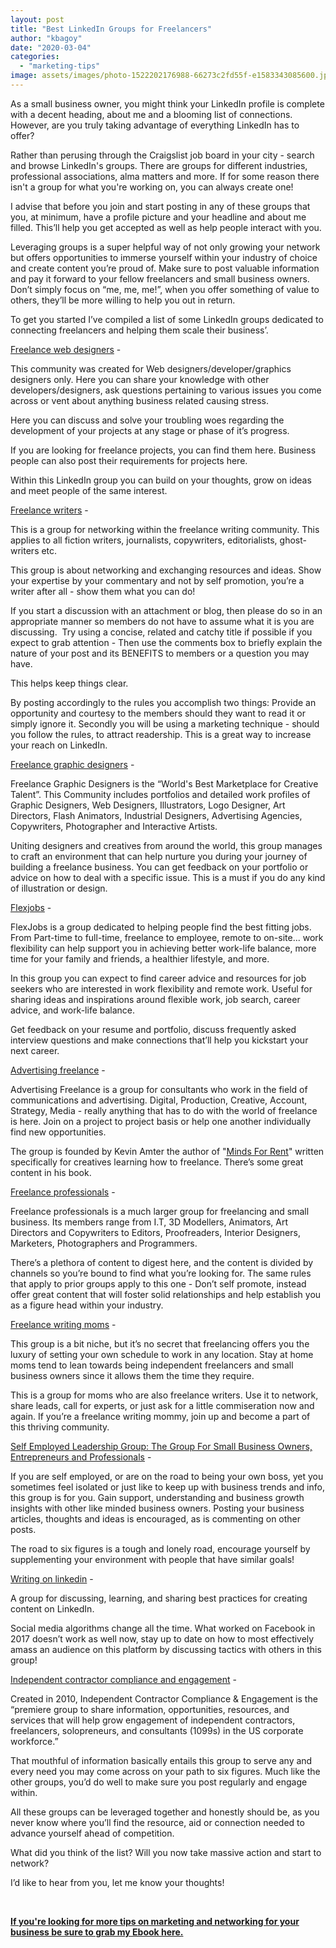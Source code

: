 ```yaml
---
layout: post
title: "Best LinkedIn Groups for Freelancers"
author: "kbagoy"
date: "2020-03-04"
categories: 
  - "marketing-tips"
image: assets/images/photo-1522202176988-66273c2fd55f-e1583343085600.jpg
---
```


As a small business owner, you might think your LinkedIn profile is complete with a decent heading, about me and a blooming list of connections. However, are you truly taking advantage of everything LinkedIn has to offer?

Rather than perusing through the Craigslist job board in your city - search and browse LinkedIn's groups. There are groups for different industries, professional associations, alma matters and more. If for some reason there isn't a group for what you're working on, you can always create one! 

I advise that before you join and start posting in any of these groups that you, at minimum, have a profile picture and your headline and about me filled. This’ll help you get accepted as well as help people interact with you.

Leveraging groups is a super helpful way of not only growing your network but offers opportunities to immerse yourself within your industry of choice and create content you’re proud of. Make sure to post valuable information and pay it forward to your fellow freelancers and small business owners. Don’t simply focus on “me, me, me!”, when you offer something of value to others, they’ll be more willing to help you out in return.

To get you started I’ve compiled a list of some LinkedIn groups dedicated to connecting freelancers and helping them scale their business’.

[Freelance web designers](https://www.linkedin.com/groups/1254407/) - 

This community was created for Web designers/developer/graphics designers only. Here you can share your knowledge with other developers/designers, ask questions pertaining to various issues you come across or vent about anything business related causing stress.

Here you can discuss and solve your troubling woes regarding the development of your projects at any stage or phase of it’s progress.

If you are looking for freelance projects, you can find them here. Business people can also post their requirements for projects here. 

Within this LinkedIn group you can build on your thoughts, grow on ideas and meet people of the same interest. 

[Freelance writers](https://www.linkedin.com/groups/101577/) \- 

This is a group for networking within the freelance writing community. This applies to all fiction writers, journalists, copywriters, editorialists, ghost-writers etc. 

This group is about networking and exchanging resources and ideas. Show your expertise by your commentary and not by self promotion, you’re a writer after all - show them what you can do!

If you start a discussion with an attachment or blog, then please do so in an appropriate manner so members do not have to assume what it is you are discussing.  Try using a concise, related and catchy title if possible if you expect to grab attention - Then use the comments box to briefly explain the nature of your post and its BENEFITS to members or a question you may have.

This helps keep things clear.

By posting accordingly to the rules you accomplish two things: Provide an opportunity and courtesy to the members should they want to read it or simply ignore it. Secondly you will be using a marketing technique - should you follow the rules, to attract readership. This is a great way to increase your reach on LinkedIn. 

[Freelance graphic designers](https://www.linkedin.com/groups/2037352/) - 

Freelance Graphic Designers is the “World's Best Marketplace for Creative Talent”. This Community includes portfolios and detailed work profiles of Graphic Designers, Web Designers, Illustrators, Logo Designer, Art Directors, Flash Animators, Industrial Designers, Advertising Agencies, Copywriters, Photographer and Interactive Artists.

Uniting designers and creatives from around the world, this group manages to craft an environment that can help nurture you during your journey of building a freelance business. You can get feedback on your portfolio or advice on how to deal with a specific issue. This is a must if you do any kind of illustration or design.

[Flexjobs](https://www.linkedin.com/groups/1498597/) \- 

FlexJobs is a group dedicated to helping people find the best fitting jobs. From Part-time to full-time, freelance to employee, remote to on-site... work flexibility can help support you in achieving better work-life balance, more time for your family and friends, a healthier lifestyle, and more. 

In this group you can expect to find career advice and resources for job seekers who are interested in work flexibility and remote work. Useful for sharing ideas and inspirations around flexible work, job search, career advice, and work-life balance. 

Get feedback on your resume and portfolio, discuss frequently asked interview questions and make connections that’ll help you kickstart your next career. 

[Advertising freelance](https://www.linkedin.com/groups/75040/) - 

Advertising Freelance is a group for consultants who work in the field of communications and advertising. Digital, Production, Creative, Account, Strategy, Media - really anything that has to do with the world of freelance is here. Join on a project to project basis or help one another individually find new opportunities.

The group is founded by Kevin Amter the author of "[Minds For Rent](http://www.mindsforrent.com)" written specifically for creatives learning how to freelance. There’s some great content in his book.

[Freelance professionals](https://www.linkedin.com/groups/153760/) - 

Freelance professionals is a much larger group for freelancing and small business. Its members range from I.T, 3D Modellers, Animators, Art Directors and Copywriters to Editors, Proofreaders, Interior Designers, Marketers, Photographers and Programmers.

There’s a plethora of content to digest here, and the content is divided by channels so you’re bound to find what you’re looking for. The same rules that apply to prior groups apply to this one - Don’t self promote, instead offer great content that will foster solid relationships and help establish you as a figure head within your industry.

[Freelance writing moms](https://www.linkedin.com/groups/69432/) \- 

This group is a bit niche, but it’s no secret that freelancing offers you the luxury of setting your own schedule to work in any location. Stay at home moms tend to lean towards being independent freelancers and small business owners since it allows them the time they require. 

This is a group for moms who are also freelance writers. Use it to network, share leads, call for experts, or just ask for a little commiseration now and again. If you’re a freelance writing mommy, join up and become a part of this thriving community.

[Self Employed Leadership Group: The Group For Small Business Owners, Entrepreneurs and Professionals](https://www.linkedin.com/groups/12034452/) - 

If you are self employed, or are on the road to being your own boss, yet you sometimes feel isolated or just like to keep up with business trends and info, this group is for you. Gain support, understanding and business growth insights with other like minded business owners. Posting your business articles, thoughts and ideas is encouraged, as is commenting on other posts.

The road to six figures is a tough and lonely road, encourage yourself by supplementing your environment with people that have similar goals!

[Writing on linkedin](https://www.linkedin.com/groups/6628332/) \- 

A group for discussing, learning, and sharing best practices for creating content on LinkedIn.

Social media algorithms change all the time. What worked on Facebook in 2017 doesn’t work as well now, stay up to date on how to most effectively amass an audience on this platform by discussing tactics with others in this group!

[Independent contractor compliance and engagement](https://www.linkedin.com/groups/3033197/) \- 

Created in 2010, Independent Contractor Compliance & Engagement is the “premiere group to share information, opportunities, resources, and services that will help grow engagement of independent contractors, freelancers, solopreneurs, and consultants (1099s) in the US corporate workforce.”

That mouthful of information basically entails this group to serve any and every need you may come across on your path to six figures. Much like the other groups, you’d do well to make sure you post regularly and engage within. 

All these groups can be leveraged together and honestly should be, as you never know where you’ll find the resource, aid or connection needed to advance yourself ahead of competition. 

What did you think of the list? Will you now take massive action and start to network? 

I’d like to hear from you, let me know your thoughts!

 

[**If you're looking for more tips on marketing and networking for your business be sure to grab my Ebook here.**](https://go.katebagoy.com/ebook)
